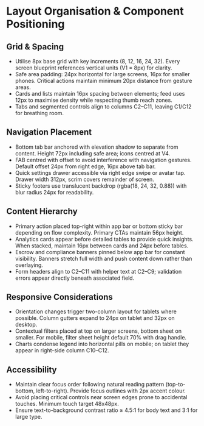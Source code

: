 # Layout Organisation & Component Positioning

## Grid & Spacing
- Utilise 8px base grid with key increments (8, 12, 16, 24, 32). Every screen blueprint references vertical units (V1 = 8px) for clarity.
- Safe area padding: 24px horizontal for large screens, 16px for smaller phones. Critical actions maintain minimum 20px distance from gesture areas.
- Cards and lists maintain 16px spacing between elements; feed uses 12px to maximise density while respecting thumb reach zones.
- Tabs and segmented controls align to columns C2–C11, leaving C1/C12 for breathing room.

## Navigation Placement
- Bottom tab bar anchored with elevation shadow to separate from content. Height 72px including safe area; icons centred at V4.
- FAB centred with offset to avoid interference with navigation gestures. Default offset 24px from right edge, 16px above tab bar.
- Quick settings drawer accessible via right edge swipe or avatar tap. Drawer width 312px, scrim covers remainder of screen.
- Sticky footers use translucent backdrop (rgba(18, 24, 32, 0.88)) with blur radius 24px for readability.

## Content Hierarchy
- Primary action placed top-right within app bar or bottom sticky bar depending on flow complexity. Primary CTAs maintain 56px height.
- Analytics cards appear before detailed tables to provide quick insights. When stacked, maintain 16px between cards and 24px before tables.
- Escrow and compliance banners pinned below app bar for constant visibility. Banners stretch full width and push content down rather than overlaying.
- Form headers align to C2–C11 with helper text at C2–C9; validation errors appear directly beneath associated field.

## Responsive Considerations
- Orientation changes trigger two-column layout for tablets where possible. Column gutters expand to 24px on tablet and 32px on desktop.
- Contextual filters placed at top on larger screens, bottom sheet on smaller. For mobile, filter sheet height default 70% with drag handle.
- Charts condense legend into horizontal pills on mobile; on tablet they appear in right-side column C10–C12.

## Accessibility
- Maintain clear focus order following natural reading pattern (top-to-bottom, left-to-right). Provide focus outlines with 2px accent colour.
- Avoid placing critical controls near screen edges prone to accidental touches. Minimum touch target 48x48px.
- Ensure text-to-background contrast ratio ≥ 4.5:1 for body text and 3:1 for large type.
